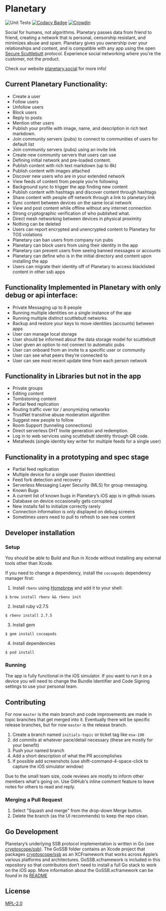 # Planetary

![Unit Tests](https://github.com/planetary-social/planetary-ios/actions/workflows/main.yml/badge.svg) [![Codacy Badge](https://app.codacy.com/project/badge/Grade/10d7934ffe4a46f380ff35951cc482e8)](https://www.codacy.com/gh/planetary-social/planetary-ios/dashboard?utm_source=github.com&amp;utm_medium=referral&amp;utm_content=planetary-social/planetary-ios&amp;utm_campaign=Badge_Grade) [![Crowdin](https://badges.crowdin.net/planetary/localized.svg)](https://crowdin.com/project/planetary)

Social for humans, not algorithms. Planetary passes data from friend to friend, creating a network that is personal, censorship resistant, and minimizes abuse and spam. Planetary gives you ownership over your relationships and content, and is compatible with any app using the open [Secure Scuttlebutt](https://scuttlebutt.nz/) protocol. Experience social networking where you're the customer, not the product.

Check our website [planetary.social](https://planetary.social/) for more info!

## Current Planetary Functionality:
* Create a user
* Follow users
* Unfollow users
* Block users
* Reply to posts
* Mention other users
* Publish your profile with image, name, and description in rich text markdown.
* Join community servers (pubs) to connect to communities of users for default list
* Join community servers (pubs) using an invite link
* Create new community servers that users can use
* Defining initial network and pre-loaded content. 
* Publish content with rich text markdown (up to 8k)
* Publish content with images attached
* Discover new users who are in your extended network
* View feeds of content from people you’re following
* Background sync to trigger the app finding new content 
* Publish content with hashtags and discover content through hashtags
* Share content with people off network through a link to planetary.link
* Sync content between devices on the same local network
* View and post content while offline without any internet connection
* Strong cryptographic verification of who published what.
* Direct mesh networking between devices in physical proximity
* Nothing can be deleted
* Users can report encrypted and unencrypted content to Planetary for TOS violations
* Planetary can ban users from company run pubs
* Planetary can block users from using their identity in the app
* Planetary can prevent users from seeing banned messages or accounts
* Planetary can define who is in the initial directory and content upon installing the app
* Users can migrate their identity off of Planetary to access blacklisted content in other ssb apps

## Functionality Implemented in Planetary with only debug or api interface:
* Private Messaging up to 8 people
* Running multiple identities on a single instance of the app
* Running multiple distinct scuttlebutt networks.
* Backup and restore your keys to move identities (accounts) between apps
* User can manage local storage
* User should be informed about the data storage model for scuttlebutt
* User given an option to not connect to automatic pubs
* User can onboard from an invite to a specific user or community
* User can see what peers they’re connected to
* User can see most recent update time from each person network


## Functionality in Libraries but not in the app
* Private groups
* Editing content
* Tombstoning content
* Partial feed replication
* Routing traffic over tor / anonymizing networks
* TrustNet transitive abuse moderation algorithm
* Suggest new people to follow
* Room Support (tunneling connections)
* Direct serverless DHT Invite generation and redemption. 
* Log in to web services using scuttlebutt identity through QR code.
* Metafeeds (single identity key writer for multiple feeds for a single user)

## Functionality in a prototyping and spec stage
* Partial feed replication
* Multiple device for a single user (fusion identities) 
* Feed fork detection and recovery
* Serverless Messaging Layer Security (MLS) for group messaging. 
* Known Bugs
* A current list of known bugs in Planetary’s iOS app is in github issues. 
* Database on device occasionally gets corrupted
* New installs fail to initialize correctly rarely
* Connection information is only displayed on debug screens
* Sometimes users need to pull to refresh to see new content

## Developer installation

### Setup

You should be able to Build and Run in Xcode without installing any external tools other than Xcode.

If you need to change a dependency, install the `cocoapods` dependency manager first:

1. Install `rbenv` using [Homebrew](https://brew.sh/) and add it to your shell: 

```
$ brew install rbenv && rbenv init
```

2. Install ruby v2.7.5

```
$ rbenv install 2.7.5
```

3. Install gem

```
$ gem install cocoapods
```

4. Install dependencies

```
$ pod install
```

### Running

The app is fully functional in the iOS simulator. If you want to run it on a device you will need to change the Bundle Identifier and Code Signing settings to use your personal team.

## Contributing

For now `master` is the main branch and code improvements are made in topic branches that get merged into it. Eventually there will be specific release branches, but for now `master` is the release branch.

1. Create a branch named `initials-topic` or ticket tag like `esw-190`
2. dd commits at whatever pace/detail necessary (these are mostly for your benefit)
3. Push your named branch
4. Add a short description of what the PR accomplishes
5. If possible add screenshots (use shift-command-4-space-click to capture the iOS simulator window)

Due to the small team size, code reviews are mostly to inform other members what's going on. Use GitHub's inline comment feature to leave notes for others to read and reply.

### Merging a Pull Request

1. Select "Squash and merge" from the drop-down Merge button.
2. Delete the branch (as the UI recommends) to keep the repo clean.

## Go Development

Planetary’s underlying SSB protocol implementation is written in Go (see [cryptoscope/ssb](https://github.com/cryptoscope/ssb)). The GoSSB folder contains an Xcode project that packages [cryptoscope/ssb](https://github.com/cryptoscope/ssb) as an XCFramework that works across Apple’s various platforms and architectures. GoSSB.xcframework is included in this repository so that contributors don’t need to install a full Go stack to work on the iOS app. More information about the GoSSB.xcframework can be found in its [README](GoSSB/README.md)

## License

[MPL-2.0](LICENSE)
